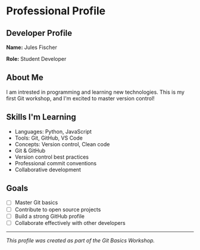 # Professional Profile

## Developer Profile

**Name:** Jules Fischer

**Role:** Student Developer

## About Me

I am intrested in programming and learning new technologies. This is my first Git workshop, and I'm excited to master version control!

## Skills I'm Learning

- Languages: Python, JavaScript
- Tools: Git, GitHub, VS Code
- Concepts: Version control, Clean code
- Git & GitHub
- Version control best practices
- Professional commit conventions
- Collaborative development

## Goals

- [ ] Master Git basics
- [ ] Contribute to open source projects
- [ ] Build a strong GitHub profile
- [ ] Collaborate effectively with other developers

---

*This profile was created as part of the Git Basics Workshop.*

